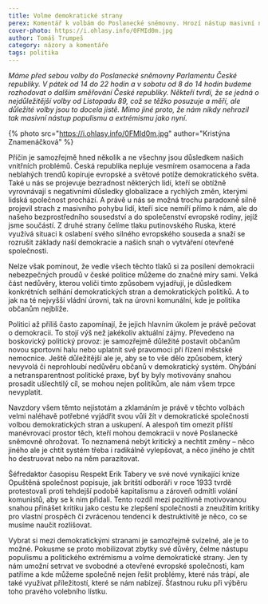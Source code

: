 ```yaml
---
title: Volme demokratické strany
perex: Komentář k volbám do Poslanecké sněmovny. Hrozí nástup masivní nástup populismu a extrémismu, pokusme se ho omezit.
cover-photo: https://i.ohlasy.info/0FMId0m.jpg
author: Tomáš Trumpeš
category: názory a komentáře
tags: politika
---
```


*Máme před sebou volby do Poslanecké sněmovny Parlamentu České republiky. V pátek od 14 do 22 hodin a v sobotu od 8 do 14 hodin budeme rozhodovat o dalším směřování České republiky. Někteří tvrdí, že se jedná o nejdůležitější volby od Listopadu 89, což se těžko posuzuje a měří, ale důležité volby jsou to docela jistě. Mimo jiné proto, že nám nikdy nehrozil tak masivní nástup populismu a extrémismu jako nyní.*

{% photo src="https://i.ohlasy.info/0FMId0m.jpg" author="Kristýna Znamenáčková" %}

Příčin je samozřejmě hned několik a ne všechny jsou důsledkem našich vnitřních problémů. Česká republika nepluje vesmírem osamocena a řada neblahých trendů kopíruje evropské a světové potíže demokratického světa. Také u nás se projevuje bezradnost některých lidí, kteří se obtížně vyrovnávají s negativními důsledky globalizace a rychlých změn, kterými lidská společnost prochází. A právě u nás se možná trochu paradoxně silně projevil strach z masivního pohybu lidí, kteří sice nemíří přímo k nám, ale do našeho bezprostředního sousedství a do společenství evropské rodiny, jejíž jsme součástí. Z druhé strany čelíme tlaku putinovského Ruska, které využívá situaci k oslabení svého silného evropského souseda a snaží se rozrušit základy naší demokracie a našich snah o vytváření otevřené společnosti.

Nelze však pominout, že vedle všech těchto tlaků si za posílení demokracii nebezpečných proudů v české politice můžeme do značné míry sami. Velká část nedůvěry, kterou voliči tímto způsobem vyjadřují, je důsledkem konkrétních selhání demokratických stran a demokratických politiků. A to jak na té nejvyšší vládní úrovni, tak na úrovni komunální, kde je politika občanům nejblíže.

Politici až příliš často zapomínají, že jejich hlavním úkolem je právě pečovat o demokracii. To stojí výš než jakékoliv aktuální zájmy. Převedeno na boskovický politický provoz: je samozřejmě důležité postavit občanům novou sportovní halu nebo uplatnit své pravomoci při řízení městské nemocnice. Ještě důležitější ale je, aby se to vše dělo způsobem, který nevyvolá či neprohloubí nedůvěru občanů v demokratický systém. Ohýbání a netransparentnost politické praxe, byť by byly motivovány snahou prosadit ušlechtilý cíl, se mohou nejen politikům, ale nám všem trpce nevyplatit.

Navzdory všem těmto nejistotám a zklamáním je právě v těchto volbách velmi naléhavě potřebné vyjádřit svou vůli žít v demokratické společnosti volbou demokratických stran a uskupení. A alespoň tím omezit příští manévrovací prostor těch, kteří mohou demokracii v nové Poslanecké sněmovně ohrožovat. To neznamená nebýt kritický a nechtít  změny – něco jiného ale je chtít systém třeba i radikálně vylepšovat, a něco jiného je chtít ho destruovat nebo na něm parazitovat. 

Šéfredaktor časopisu Respekt Erik Tabery ve své nové vynikající knize Opuštěná společnost popisuje, jak britští odboráři v roce 1933 tvrdě protestovali proti tehdejší podobě kapitalismu a zároveň odmítli volání komunistů, aby se k nim přidali. Tento rozdíl mezi pozitivně motivovanou snahou přinášet kritiku jako cestu ke zlepšení společnosti a zneužitím kritiky pro vlastní prospěch či zvrácenou tendenci k destruktivitě je něco, co se musíme naučit rozlišovat.

Vybrat si mezi demokratickými stranami je samozřejmě svízelné, ale je to možné. Pokusme se proto mobilizovat zbytky své důvěry, čelme nástupu populismu a politického extrémismu a volme demokratické strany. Jen ty nám umožní setrvat ve svobodné a otevřené evropské společnosti, kam patříme a kde můžeme společně nejen řešit problémy, které nás trápí, ale také využívat příležitostí, které se nám nabízejí. Šťastnou ruku při výběru toho pravého volebního lístku.
